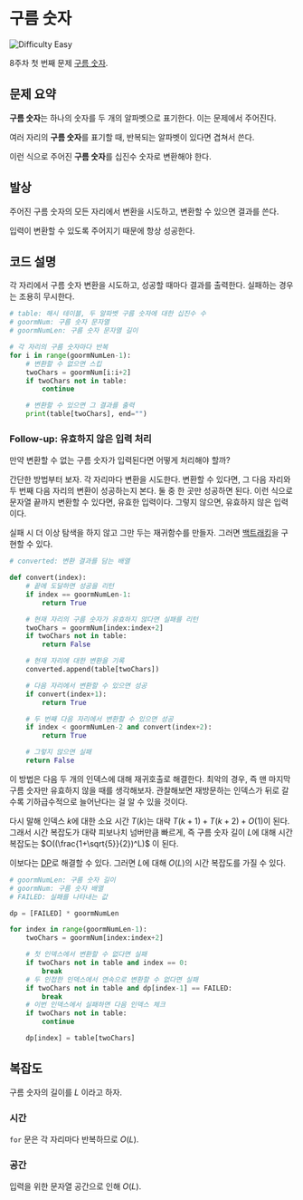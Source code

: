 # 구름 숫자

![Difficulty Easy](https://img.shields.io/badge/Difficulty-Easy-green)

8주차 첫 번째 문제 [구름 숫자][problem].

[problem]: https://edu.goorm.io/learn/lecture/33428/%EC%95%8C%EA%B3%A0%EB%A6%AC%EC%A6%98-%EB%A8%BC%EB%8D%B0%EC%9D%B4-%EC%B1%8C%EB%A6%B0%EC%A7%80-%EC%8B%9C%EC%A6%8C1/lesson/1686051/8%EC%A3%BC%EC%B0%A8-%EB%AC%B8%EC%A0%9C-1-%EA%B5%AC%EB%A6%84-%EC%88%AB%EC%9E%90



## 문제 요약

**구름 숫자**는 하나의 숫자를 두 개의 알파벳으로 표기한다.
이는 문제에서 주어진다.

여러 자리의 **구름 숫자**를 표기할 때, 반복되는 알파벳이 있다면 겹쳐서 쓴다.

이런 식으로 주어진 **구름 숫자**를 십진수 숫자로 변환해야 한다.


## 발상

주어진 구름 숫자의 모든 자리에서 변환을 시도하고, 변환할 수 있으면 결과를 쓴다.

입력이 변환할 수 있도록 주어지기 때문에 항상 성공한다.



## 코드 설명

각 자리에서 구름 숫자 변환을 시도하고, 성공할 때마다 결과를 출력한다.
실패하는 경우는 조용히 무시한다.

```python
# table: 해시 테이블, 두 알파벳 구름 숫자에 대한 십진수 수
# goormNum: 구름 숫자 문자열
# goormNumLen: 구름 숫자 문자열 길이

# 각 자리의 구름 숫자마다 반복
for i in range(goormNumLen-1):
    # 변환할 수 없으면 스킵
    twoChars = goormNum[i:i+2]
    if twoChars not in table:
        continue

    # 변환할 수 있으면 그 결과를 출력
    print(table[twoChars], end="")
```



### Follow-up: 유효하지 않은 입력 처리

만약 변환할 수 없는 구름 숫자가 입력된다면 어떻게 처리해야 할까?

간단한 방법부터 보자.
각 자리마다 변환을 시도한다.
변환할 수 있다면, 그 다음 자리와 두 번째 다음 자리의 변환이 성공하는지 본다.
둘 중 한 곳만 성공하면 된다.
이런 식으로 문자열 끝까지 변환할 수 있다면, 유효한 입력이다.
그렇지 않으면, 유효하지 않은 입력이다.

실패 시 더 이상 탐색을 하지 않고 그만 두는 재귀함수를 만들자.
그러면 [백트래킹][backtracking]을 구현할 수 있다.

[backtracking]: https://en.wikipedia.org/wiki/Backtracking

```python
# converted: 변환 결과를 담는 배열

def convert(index):
    # 끝에 도달하면 성공을 리턴
    if index == goormNumLen-1:
        return True

    # 현재 자리의 구름 숫자가 유효하지 않다면 실패를 리턴
    twoChars = goormNum[index:index+2]
    if twoChars not in table:
        return False

    # 현재 자리에 대한 변환을 기록
    converted.append(table[twoChars])

    # 다음 자리에서 변환할 수 있으면 성공
    if convert(index+1):
        return True

    # 두 번째 다음 자리에서 변환할 수 있으면 성공
    if index < goormNumLen-2 and convert(index+2):
        return True

    # 그렇지 않으면 실패
    return False
```

이 방법은 다음 두 개의 인덱스에 대해 재귀호출로 해결한다.
최악의 경우, 즉 맨 마지막 구름 숫자만 유효하지 않을 때를 생각해보자.
관찰해보면 재방문하는 인덱스가 뒤로 갈수록 기하급수적으로 늘어난다는 걸 알 수 있을 것이다.

다시 말해 인덱스 $k$에 대한 소요 시간 $T(k)$는 대략 $T(k+1)+T(k+2)+O(1)$이 된다.
그래서 시간 복잡도가 대략 피보나치 넘버만큼 빠르게, 즉 구름 숫자 길이 $L$에 대해 시간 복잡도는 $O((\frac{1+\sqrt{5}}{2})^L)$ 이 된다.

이보다는 [DP][dp]로 해결할 수 있다. 그러면 $L$에 대해 $O(L)$의 시간 복잡도를 가질 수 있다.

[dp]: https://en.wikipedia.org/wiki/Dynamic_programming

```python
# goormNumLen: 구름 숫자 길이
# goormNum: 구름 숫자 배열
# FAILED: 실패를 나타내는 값

dp = [FAILED] * goormNumLen

for index in range(goormNumLen-1):
    twoChars = goormNum[index:index+2]

    # 첫 인덱스에서 변환할 수 없다면 실패
    if twoChars not in table and index == 0:
        break
    # 두 인접한 인덱스에서 연속으로 변환할 수 없다면 실패
    if twoChars not in table and dp[index-1] == FAILED:
        break
    # 이번 인덱스에서 실패하면 다음 인덱스 체크
    if twoChars not in table:
        continue

    dp[index] = table[twoChars]
```


## 복잡도

구름 숫자의 길이를 $L$ 이라고 하자.



### 시간

`for` 문은 각 자리마다 반복하므로 $O(L)$.



### 공간

입력을 위한 문자열 공간으로 인해 $O(L)$.
